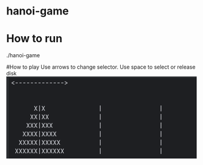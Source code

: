 # hanoi-game

# How to run
 ./hanoi-game <number of disks>

 #How to play
 Use arrows to change selector. Use space to select or release disk
 ![Alt game](./game.png)
